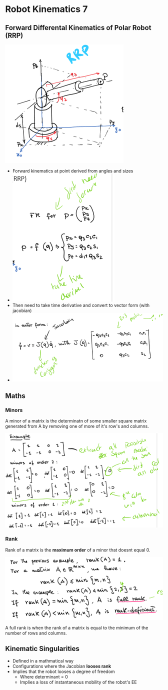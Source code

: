 # Robot Kinematics 7

## Forward Differental Kinematics of Polar Robot (RRP)
![alt text](imgs/robot_kinematics7/image.png)
- Forward kinematics at point derived from angles and sizes
- ![alt text](imgs/robot_kinematics7/image-1.png)
- Then need to take time derivative and convert to vector form (with jacobian)
- ![alt text](imgs/robot_kinematics7/image-2.png)

## Maths
### Minors
A minor of a matrix is the determinatn of some smaller square matrix generated from A by removing one of more of it's row's and columns.

![alt text](imgs/robot_kinematics7/image-3.png)

### Rank
Rank of a matrix is the **maximum order** of a minor that doesnt equal 0.

![alt text](imgs/robot_kinematics7/image-4.png)

A full rank is when the rank of a matrix is equal to the minimum of the number of rows and columns.

## Kinematic Singularities
- Defined in a mathmatical way
- Configurations where the Jacobian **looses rank**
- Implies that the robot looses a degree of freedom
  - Where determinant = 0
  - Implies a loss of instantaneous mobility of the robot's EE